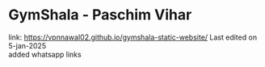 # GymShala - Paschim Vihar
link: https://vpnnawal02.github.io/gymshala-static-website/
Last edited on 5-jan-2025 <br>
added whatsapp links
